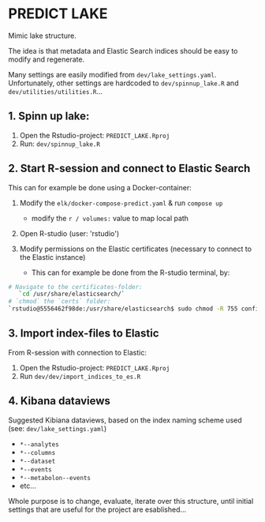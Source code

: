 # PREDICT LAKE

Mimic lake structure.

The idea is that metadata and Elastic Search indices should be easy to modify and regenerate. 

Many settings are easily modified from `dev/lake_settings.yaml`. Unfortunately, other settings are hardcoded to `dev/spinnup_lake.R` and `dev/utilities/utilities.R`... 

## 1. Spinn up lake:

1. Open the Rstudio-project: `PREDICT_LAKE.Rproj`
2. Run: `dev/spinnup_lake.R`

## 2. Start R-session and connect to Elastic Search  
This can for example be done using a Docker-container:

1) Modify  the `elk/docker-compose-predict.yaml` & run `compose up`  
    * modify the `r / volumes:` value to map local path

2) Open R-studio (user: 'rstudio')

3) Modify permissions on the Elastic certificates (necessary to connect to the Elastic instance)
    * This can for example be done from the R-studio terminal, by:

```bash
# Navigate to the certificates-folder:  
   `cd /usr/share/elasticsearch/`
# `chmod` the `certs` folder:
`rstudio@5556462f98de:/usr/share/elasticsearch$ sudo chmod -R 755 config/`
```

## 3. Import index-files to Elastic

From R-session with connection to Elastic:

1. Open the Rstudio-project: `PREDICT_LAKE.Rproj`
2. Run `dev/dev/import_indices_to_es.R`


## 4. Kibana dataviews

Suggested Kibiana dataviews, based on the index naming scheme used (see: `dev/lake_settings.yaml`)

* `*--analytes`
* `*--columns`
* `*--dataset`
* `*--events`
* `*--metabolon--events`
* etc...

Whole purpose is to change, evaluate, iterate over this structure, until initial 
settings that are useful for the project are esablished...
